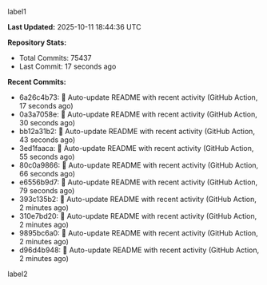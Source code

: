 
label1 
<!-- ACTIVITY_START -->
**Last Updated:** 2025-10-11 18:44:36 UTC

**Repository Stats:**
- Total Commits: 75437
- Last Commit: 17 seconds ago

**Recent Commits:**
- 6a26c4b73: 🤖 Auto-update README with recent activity (GitHub Action, 17 seconds ago)
- 0a3a7058e: 🤖 Auto-update README with recent activity (GitHub Action, 30 seconds ago)
- bb12a31b2: 🤖 Auto-update README with recent activity (GitHub Action, 43 seconds ago)
- 3ed1faaca: 🤖 Auto-update README with recent activity (GitHub Action, 55 seconds ago)
- 80c0a9866: 🤖 Auto-update README with recent activity (GitHub Action, 66 seconds ago)
- e6556b9d7: 🤖 Auto-update README with recent activity (GitHub Action, 79 seconds ago)
- 393c135b2: 🤖 Auto-update README with recent activity (GitHub Action, 2 minutes ago)
- 310e7bd20: 🤖 Auto-update README with recent activity (GitHub Action, 2 minutes ago)
- 9895bc6a0: 🤖 Auto-update README with recent activity (GitHub Action, 2 minutes ago)
- d96d4b948: 🤖 Auto-update README with recent activity (GitHub Action, 2 minutes ago)
<!-- ACTIVITY_END -->

label2
